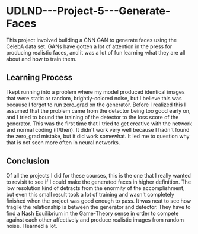 # UDLND---Project-5---Generate-Faces

This project involved building a CNN GAN to generate faces using the CelebA data set.  GANs have gotten a lot of attention in the press for producing realistic faces, and it was a lot of fun learning what they are all about and how to train them.  

## Learning Process

I kept running into a problem where my model produced identical images that were static or random, brightly-colored noise, but I believe this was because I forgot to run zero_grad on the generator.  Before I realized this I assumed that the problem came from the detector being too good early on, and I tried to bound the training of the detector to the loss score of the generator.  This was the first time that I tried to get creative with the network and normal coding (if/then).  It didn't work very well because I hadn't found the zero_grad mistake, but it did work somewhat.  It led me to question why that is not seen more often in neural networks.

## Conclusion

Of all the projects I did for these courses, this is the one that I really wanted to revisit to see if I could make the generated faces in higher definition.  The low resolution kind of detracts from the enormity of the accomplishment, but even this small result took a lot of training and wasn't completely finished when the project was good enough to pass.  It was neat to see how fragile the relationship is between the generator and detector.  They have to find a Nash Equilibrium in the Game-Theory sense in order to compete against each other affectively and produce realistic images from random noise.  I learned a lot.
